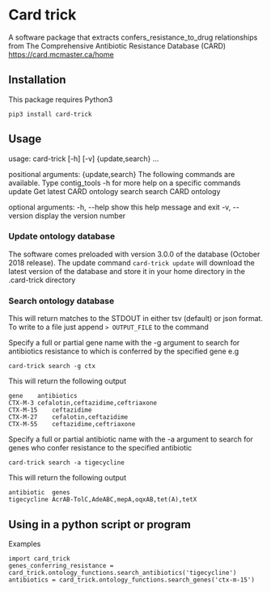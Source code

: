 # Card trick
A software package that extracts confers_resistance_to_drug relationships from 
The Comprehensive Antibiotic Resistance Database (CARD) https://card.mcmaster.ca/home

## Installation
This package requires Python3
```
pip3 install card-trick
```

## Usage
usage: card-trick [-h] [-v] {update,search} ...

positional arguments:
  {update,search}  The following commands are available. Type contig_tools
                   <COMMAND> -h for more help on a specific commands
    update         Get latest CARD ontology
    search         search CARD ontology

optional arguments:
  -h, --help       show this help message and exit
  -v, --version    display the version number

### Update ontology database
The software comes preloaded with version 3.0.0 of the database (October 2018 release).
The update command `card-trick update` will download the latest version of the database and store it in your
home directory in the .card-trick directory

### Search ontology database
This will return matches to the STDOUT in either tsv (default) or json format. To write to a file just append `> OUTPUT_FILE` to the command

Specify a full or partial gene name with the -g argument to search for antibiotics resistance to which is conferred by the specified gene e.g
```
card-trick search -g ctx
```
This will return the following output
```
gene	antibiotics
CTX-M-3	cefalotin,ceftazidime,ceftriaxone
CTX-M-15	ceftazidime
CTX-M-27	cefalotin,ceftazidime
CTX-M-55	ceftazidime,ceftriaxone
```

Specify a full or partial antibiotic name with the -a argument to search for genes who confer resistance to the specified antibiotic
```
card-trick search -a tigecycline
```
This will return the following output
```
antibiotic	genes
tigecycline	AcrAB-TolC,AdeABC,mepA,oqxAB,tet(A),tetX
```

## Using in a python script or program
Examples
```
import card_trick
genes_conferring_resistance = card_trick.ontology_functions.search_antibiotics('tigecycline')
antibiotics = card_trick.ontology_functions.search_genes('ctx-m-15')
```
